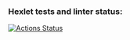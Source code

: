 ### Hexlet tests and linter status:
[![Actions Status](https://github.com/Amanetes/backend-project-lvl4/workflows/hexlet-check/badge.svg)](https://github.com/Amanetes/backend-project-lvl4/actions)